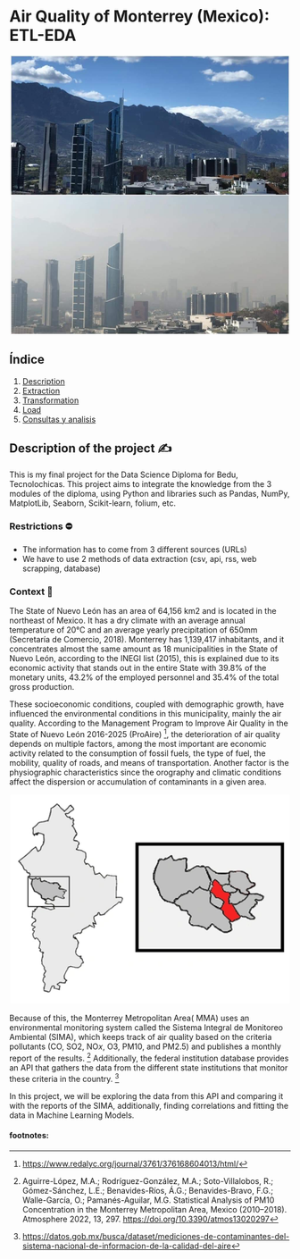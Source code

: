 # Air Quality of Monterrey (Mexico): ETL-EDA

<p align="center">
  <img src="https://github.com/Jimenamatzui98/Portfolio/blob/3967b2f6c5b5519ab224908de0280d0f3948b440/DataScience_Diploma_FinalProject/Images/Contaminacion.jpeg" alt="Contaminacion" width="500">
</p>

## Índice

1. [Description](#descripción)
2. [Extraction](#extracción)
3. [Transformation](#transformación)
4. [Load](#carga)
5. [Consultas y analisis](#consultas)

## Description of the project ✍️

This is my final project for the Data Science Diploma for Bedu, Tecnolochicas. This project aims to integrate the knowledge from the 3 modules of the diploma, using Python and libraries such as Pandas, NumPy, MatplotLib, Seaborn, Scikit-learn, folium, etc.

### Restrictions ⛔ 

- The information has to come from 3 different sources (URLs) 
- We have to use 2 methods of data extraction (csv, api,  rss, web scrapping, database)

### Context 🧭

The State of Nuevo León has an area of ​​64,156 km2 and is located in the northeast of Mexico. It has a dry climate with an average annual temperature of 20°C and an average yearly precipitation of 650mm (Secretaría de Comercio, 2018). Monterrey has 1,139,417 inhabitants, and it concentrates almost the same amount as 18 municipalities in the State of Nuevo León, according to the INEGI list (2015), this is explained due to its economic activity that stands out in the entire State with 39.8% of the monetary units, 43.2% of the employed personnel and 35.4% of the total gross production.

These socioeconomic conditions, coupled with demographic growth, have influenced the environmental conditions in this municipality, mainly the air quality. According to the Management Program to Improve Air Quality in the State of Nuevo León 2016-2025 (ProAire) [^1], the deterioration of air quality depends on multiple factors, among the most important are economic activity related to the consumption of fossil fuels, the type of fuel, the mobility, quality of roads, and means of transportation. Another factor is the physiographic characteristics since the orography and climatic conditions affect the dispersion or accumulation of contaminants in a given area. 

<p align="center">
  <img src="https://github.com/Jimenamatzui98/Portfolio/blob/543e3940a1a4b1051a2467d27b6e38e2e3200697/DataScience_Diploma_FinalProject/Images/Monterrey.webp" alt="Monterrey" width="500">

Because of this, the Monterrey Metropolitan Area( MMA) uses an environmental monitoring system called the Sistema Integral de Monitoreo Ambiental (SIMA), which keeps track of air quality based on the criteria pollutants (CO, SO2, NO𝑥, O3, PM10, and PM2.5) and publishes a monthly report of the results. [^2] Additionally, the federal institution  database provides an API that gathers the data from the different state institutions that monitor these criteria in the country. [^3] 

In this project, we will be exploring the data from this API and comparing it with the reports of the SIMA, additionally, finding correlations and fitting the data in Machine Learning Models. 






#### footnotes: 
[^1]: https://www.redalyc.org/journal/3761/376168604013/html/
[^2]: Aguirre-López, M.A.; Rodríguez-González, M.A.; Soto-Villalobos, R.; Gómez-Sánchez, L.E.; Benavides-Ríos, Á.G.; Benavides-Bravo, F.G.; Walle-García, O.; Pamanés-Aguilar, M.G. Statistical Analysis of PM10 Concentration in the Monterrey Metropolitan Area, Mexico (2010–2018). Atmosphere 2022, 13, 297. https://doi.org/10.3390/atmos13020297
[^3]: https://datos.gob.mx/busca/dataset/mediciones-de-contaminantes-del-sistema-nacional-de-informacion-de-la-calidad-del-aire
